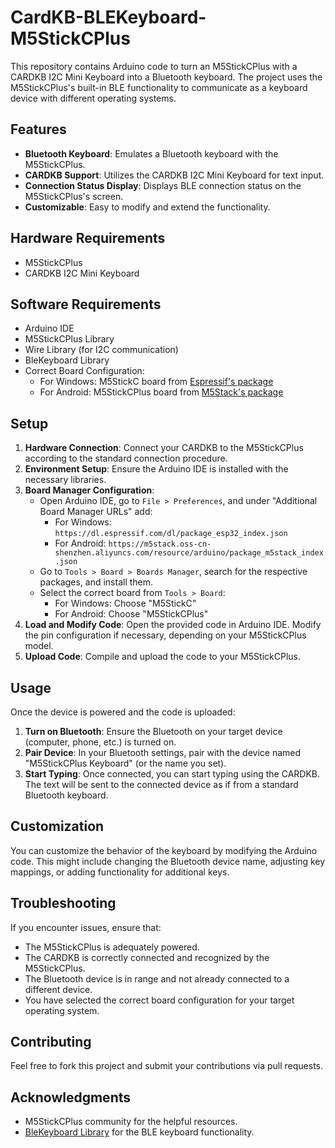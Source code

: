 # CardKB-BLEKeyboard-M5StickCPlus

This repository contains Arduino code to turn an M5StickCPlus with a CARDKB I2C Mini Keyboard into a Bluetooth keyboard. The project uses the M5StickCPlus's built-in BLE functionality to communicate as a keyboard device with different operating systems.

## Features

- **Bluetooth Keyboard**: Emulates a Bluetooth keyboard with the M5StickCPlus.
- **CARDKB Support**: Utilizes the CARDKB I2C Mini Keyboard for text input.
- **Connection Status Display**: Displays BLE connection status on the M5StickCPlus's screen.
- **Customizable**: Easy to modify and extend the functionality.

## Hardware Requirements

- M5StickCPlus
- CARDKB I2C Mini Keyboard

## Software Requirements

- Arduino IDE
- M5StickCPlus Library
- Wire Library (for I2C communication)
- BleKeyboard Library
- Correct Board Configuration:
    - For Windows: M5StickC board from [Espressif's package](https://dl.espressif.com/dl/package_esp32_index.json)
    - For Android: M5StickCPlus board from [M5Stack's package](https://m5stack.oss-cn-shenzhen.aliyuncs.com/resource/arduino/package_m5stack_index.json)

## Setup

1. **Hardware Connection**: Connect your CARDKB to the M5StickCPlus according to the standard connection procedure.
2. **Environment Setup**: Ensure the Arduino IDE is installed with the necessary libraries.
3. **Board Manager Configuration**:
    - Open Arduino IDE, go to `File > Preferences`, and under "Additional Board Manager URLs" add:
        - For Windows: `https://dl.espressif.com/dl/package_esp32_index.json`
        - For Android: `https://m5stack.oss-cn-shenzhen.aliyuncs.com/resource/arduino/package_m5stack_index.json`
    - Go to `Tools > Board > Boards Manager`, search for the respective packages, and install them.
    - Select the correct board from `Tools > Board`:
        - For Windows: Choose "M5StickC"
        - For Android: Choose "M5StickCPlus"
4. **Load and Modify Code**: Open the provided code in Arduino IDE. Modify the pin configuration if necessary, depending on your M5StickCPlus model.
5. **Upload Code**: Compile and upload the code to your M5StickCPlus.

## Usage

Once the device is powered and the code is uploaded:

1. **Turn on Bluetooth**: Ensure the Bluetooth on your target device (computer, phone, etc.) is turned on.
2. **Pair Device**: In your Bluetooth settings, pair with the device named "M5StickCPlus Keyboard" (or the name you set).
3. **Start Typing**: Once connected, you can start typing using the CARDKB. The text will be sent to the connected device as if from a standard Bluetooth keyboard.

## Customization

You can customize the behavior of the keyboard by modifying the Arduino code. This might include changing the Bluetooth device name, adjusting key mappings, or adding functionality for additional keys.

## Troubleshooting

If you encounter issues, ensure that:

- The M5StickCPlus is adequately powered.
- The CARDKB is correctly connected and recognized by the M5StickCPlus.
- The Bluetooth device is in range and not already connected to a different device.
- You have selected the correct board configuration for your target operating system.

## Contributing

Feel free to fork this project and submit your contributions via pull requests.

## Acknowledgments

- M5StickCPlus community for the helpful resources.
- [BleKeyboard Library](https://github.com/T-vK/ESP32-BLE-Keyboard) for the BLE keyboard functionality.
